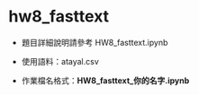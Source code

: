 # hw8_fasttext

- 題目詳細說明請參考 HW8_fasttext.ipynb

- 使用語料：atayal.csv

- 作業檔名格式：**HW8_fasttext_你的名字.ipynb**
